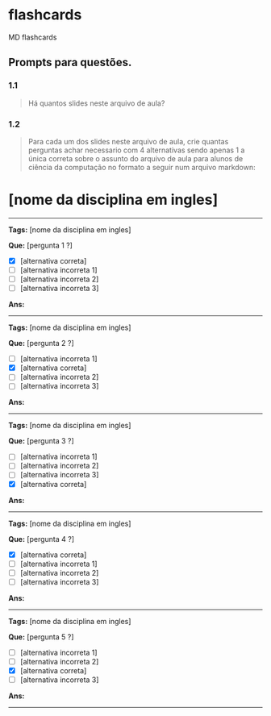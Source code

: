 # flashcards
MD flashcards

## Prompts para questões.

### 1.1
> Há quantos slides neste arquivo de aula?

### 1.2
> Para cada um dos slides neste arquivo de aula, crie quantas perguntas achar necessario com 4 alternativas sendo apenas 1 a única correta sobre o assunto do arquivo de aula para alunos de ciência da computação no formato a seguir num arquivo markdown:

# [nome da disciplina em ingles]

---

**Tags:** [nome da disciplina em ingles]

**Que:** [pergunta 1 ?]

- [x] [alternativa correta]
- [ ] [alternativa incorreta 1]
- [ ] [alternativa incorreta 2]
- [ ] [alternativa incorreta 3]

**Ans:**

---

**Tags:** [nome da disciplina em ingles]

**Que:** [pergunta 2 ?]

- [ ] [alternativa incorreta 1]
- [x] [alternativa correta]
- [ ] [alternativa incorreta 2]
- [ ] [alternativa incorreta 3]

**Ans:**

---

**Tags:** [nome da disciplina em ingles]

**Que:** [pergunta 3 ?]

- [ ] [alternativa incorreta 1]
- [ ] [alternativa incorreta 2]
- [ ] [alternativa incorreta 3]
- [x] [alternativa correta]

**Ans:**

---

**Tags:** [nome da disciplina em ingles]

**Que:** [pergunta 4 ?]

- [x] [alternativa correta]
- [ ] [alternativa incorreta 1]
- [ ] [alternativa incorreta 2]
- [ ] [alternativa incorreta 3]

**Ans:**

---

**Tags:** [nome da disciplina em ingles]

**Que:** [pergunta 5 ?]

- [ ] [alternativa incorreta 1]
- [ ] [alternativa incorreta 2]
- [x] [alternativa correta]
- [ ] [alternativa incorreta 3]

**Ans:**

---
